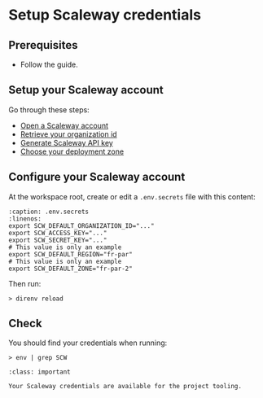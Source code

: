 # Setup Scaleway credentials

## Prerequisites

* Follow the [](/tutorials/setup_workspace.md) guide.

## Setup your Scaleway account

Go through these steps:

* [Open a Scaleway account](https://www.scaleway.com/en/docs/create-your-scaleway-account)
* [Retrieve your organization id](https://www.scaleway.com/en/docs/scaleway-organizations/#-Retrieving-your-Organization-ID)
* [Generate Scaleway API key](https://www.scaleway.com/en/docs/generate-api-keys)
* [Choose your deployment zone](https://www.scaleway.com/en/docs/compute/instances/concepts#availability-zone)

## Configure your Scaleway account

At the workspace root, create or edit a ``.env.secrets`` file with this content:

```{code-block} 
:caption: .env.secrets
:linenos:
export SCW_DEFAULT_ORGANIZATION_ID="..."
export SCW_ACCESS_KEY="..."
export SCW_SECRET_KEY="..."
# This value is only an example
export SCW_DEFAULT_REGION="fr-par"
# This value is only an example
export SCW_DEFAULT_ZONE="fr-par-2"
```

Then run:

```
> direnv reload
```

## Check

You should find your credentials when running:

```
> env | grep SCW
```

```{admonition} Achievement Unlocked
:class: important

Your Scaleway credentials are available for the project tooling.
```
